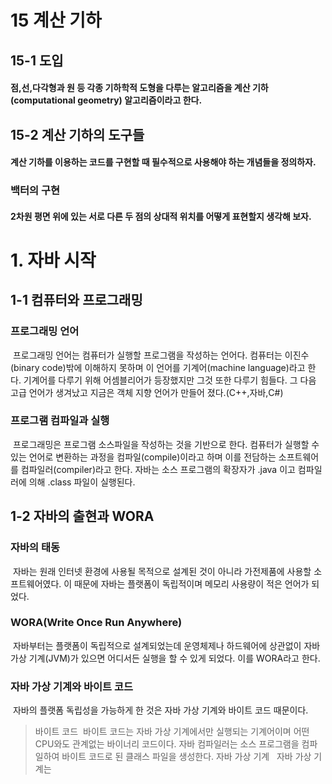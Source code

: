 # 15 계산 기하
## 15-1 도입
#### 점,선,다각형과 원 등 각종 기하학적 도형을 다루는 알고리즘을 계산 기하(computational geometry) 알고리즘이라고 한다.
## 15-2 계산 기하의 도구들
#### 계산 기하를 이용하는 코드를 구현할 때 필수적으로 사용해야 하는 개념들을 정의하자.
### 백터의 구현
#### 2차원 평면 위에 있는 서로 다른 두 점의 상대적 위치를 어떻게 표현할지 생각해 보자.

# 1. 자바 시작
## 1-1 컴퓨터와 프로그래밍
### 프로그래밍 언어
&nbsp;프로그래밍 언어는 컴퓨터가 실행할 프로그램을 작성하는 언어다. 컴퓨터는 이진수(binary code)밖에 이해하지 못하며 이 언어를 기계어(machine language)라고 한다.
기계어를 다루기 위해 어셈블리어가 등장했지만 그것 또한 다루기 힘들다. 그 다음 고급 언어가 생겨났고 지금은 객체 지향 언어가 만들어 졌다.(C++,자바,C#)
### 프로그램 컴파일과 실행
&nbsp;프로그래밍은 프로그램 소스파일을 작성하는 것을 기반으로 한다. 컴퓨터가 실행할 수 있는 언어로 변환하는 과정을 컴파일(compile)이라고 하며 이를 전담하는
소프트웨어를 컴파일러(compiler)라고 한다. 자바는 소스 프로그램의 확장자가 .java 이고 컴파일러에 의해 .class 파일이 실행된다.
## 1-2 자바의 출현과 WORA
### 자바의 태동
&nbsp;자바는 원래 인터넷 환경에 사용될 목적으로 설계된 것이 아니라 가전제품에 사용할 소프트웨어였다. 이 때문에 자바는 플랫폼이 독립적이며 메모리 사용량이 적은 언어가 되었다.
### WORA(Write Once Run Anywhere)
&nbsp;자바부터는 플랫폼이 독립적으로 설계되었는데 운영체제나 하드웨어에 상관없이 자바 가상 기계(JVM)가 있으면 어디서든 실행을 할 수 있게 되었다. 이를 WORA라고 한다.
### 자바 가상 기계와 바이트 코드
&nbsp;자바의 플랫폼 독립성을 가능하게 한 것은 자바 가상 기계와 바이트 코드 때문이다.
> 바이트 코드
&nbsp;바이트 코드는 자바 가상 기계에서만 실행되는 기계어이며 어떤 CPU와도 관계없는 바이너리 코드이다. 자바 컴파일러는 소스 프로그램을 컴파일하여 바이트 코드로 된 클래스 파일을 생성한다.
> 자바 가상 기계
&nbsp; 자바 가상 기계는